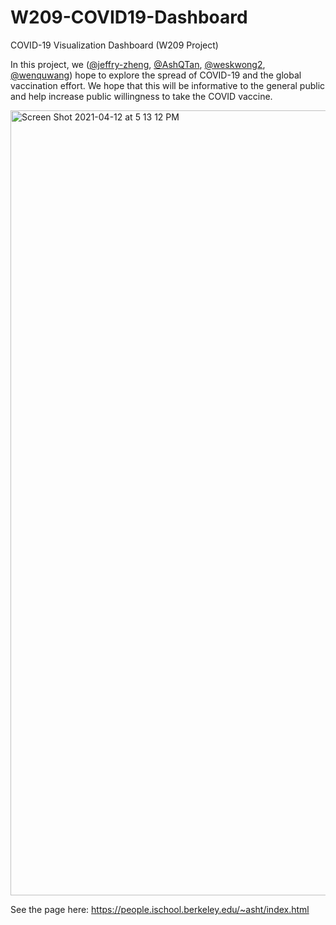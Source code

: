 # W209-COVID19-Dashboard
COVID-19 Visualization Dashboard (W209 Project)

In this project, we ([@jeffry-zheng](https://github.com/jeffry-zheng), [@AshQTan](https://github.com/AshQTan]), [@weskwong2](https://github.com/weskwong2), [@wenquwang](https://github.com/jack101816)) hope to explore the spread of COVID-19 and the global vaccination effort. We hope that this will be informative to the general public and help increase public willingness to take the COVID vaccine.


<img width="1256" alt="Screen Shot 2021-04-12 at 5 13 12 PM" src="https://user-images.githubusercontent.com/40342001/114478937-417c0f00-9bb4-11eb-9cef-f649a95e8093.png">



See the page here: https://people.ischool.berkeley.edu/~asht/index.html
